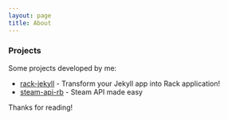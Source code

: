 ```yaml
---
layout: page
title: About
---
```


### Projects
Some projects developed by me:

* [rack-jekyll](http://github.com/adaoraul/rack-jekyll) - Transform your Jekyll app into Rack application!
* [steam-api-rb](https://github.com/adaoraul/steam-api-rb) - Steam API made easy

Thanks for reading!
